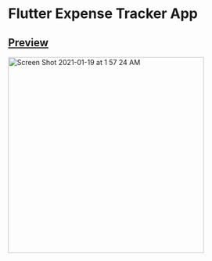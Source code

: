 # Flutter Expense Tracker App

## [Preview](https://user-images.githubusercontent.com/52745897/104960250-db8b4b80-59f9-11eb-8ce8-5fd7f444812c.mp4)
<img width="400" alt="Screen Shot 2021-01-19 at 1 57 24 AM" src="https://user-images.githubusercontent.com/52745897/104960497-53597600-59fa-11eb-89b3-7146c4f5f13a.png">
